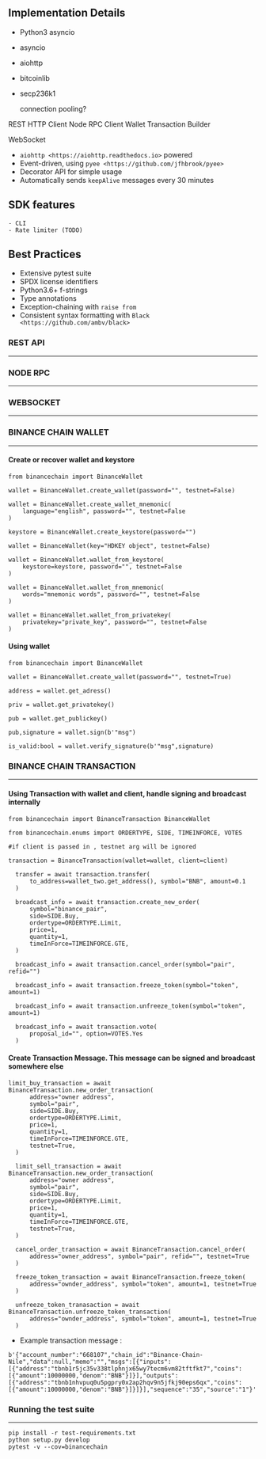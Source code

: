 Implementation Details
----------------------

- Python3 asyncio
- asyncio
- aiohttp
- bitcoinlib
- secp236k1

    connection pooling?

REST HTTP Client
Node RPC Client
Wallet
Transaction Builder

WebSocket
  - `aiohttp <https://aiohttp.readthedocs.io>` powered
  - Event-driven, using `pyee <https://github.com/jfhbrook/pyee>`
  - Decorator API for simple usage
  - Automatically sends `keepAlive` messages every 30 minutes


SDK features
------------
    - CLI
    - Rate limiter (TODO)


Best Practices
--------------
- Extensive pytest suite
- SPDX license identifiers
- Python3.6+ f-strings
- Type annotations
- Exception-chaining with `raise from`
- Consistent syntax formatting with `Black <https://github.com/ambv/black>`




### REST API
------------------

### NODE RPC
------------------

### WEBSOCKET
-------------------

### BINANCE CHAIN WALLET
----------------
#### Create or recover wallet and keystore
```
from binancechain import BinanceWallet

wallet = BinanceWallet.create_wallet(password="", testnet=False)

wallet = BinanceWallet.create_wallet_mnemonic(
    language="english", password="", testnet=False
)

keystore = BinanceWallet.create_keystore(password="")

wallet = BinanceWallet(key="HDKEY object", testnet=False)

wallet = BinanceWallet.wallet_from_keystore(
    keystore=keystore, password="", testnet=False
)

wallet = BinanceWallet.wallet_from_mnemonic(
    words="mnemonic words", password="", testnet=False
)

wallet = BinanceWallet.wallet_from_privatekey(
    privatekey="private_key", password="", testnet=False
)
```

#### Using wallet
```
from binancechain import BinanceWallet

wallet = BinanceWallet.create_wallet(password="", testnet=True)

address = wallet.get_adress()

priv = wallet.get_privatekey()

pub = wallet.get_publickey()

pub,signature = wallet.sign(b'"msg")

is_valid:bool = wallet.verify_signature(b'"msg",signature)
```

### BINANCE CHAIN TRANSACTION
-------------------

#### Using Transaction with wallet and client, handle signing and broadcast internally
```
from binancechain import BinanceTransaction BinanceWallet

from binancechain.enums import ORDERTYPE, SIDE, TIMEINFORCE, VOTES

#if client is passed in , testnet arg will be ignored

transaction = BinanceTransaction(wallet=wallet, client=client)

  transfer = await transaction.transfer(
      to_address=wallet_two.get_address(), symbol="BNB", amount=0.1
  )

  broadcast_info = await transaction.create_new_order(
      symbol="binance_pair",
      side=SIDE.Buy,
      ordertype=ORDERTYPE.Limit,
      price=1,
      quantity=1,
      timeInForce=TIMEINFORCE.GTE,
  )

  broadcast_info = await transaction.cancel_order(symbol="pair", refid="")

  broadcast_info = await transaction.freeze_token(symbol="token", amount=1)

  broadcast_info = await transaction.unfreeze_token(symbol="token", amount=1)

  broadcast_info = await transaction.vote(
      proposal_id="", option=VOTES.Yes
  )
```
#### Create Transaction Message. This message can be signed and broadcast somewhere else

```
limit_buy_transaction = await BinanceTransaction.new_order_transaction(
      address="owner address",
      symbol="pair",
      side=SIDE.Buy,
      ordertype=ORDERTYPE.Limit,
      price=1,
      quantity=1,
      timeInForce=TIMEINFORCE.GTE,
      testnet=True,
  )

  limit_sell_transaction = await BinanceTransaction.new_order_transaction(
      address="owner address",
      symbol="pair",
      side=SIDE.Buy,
      ordertype=ORDERTYPE.Limit,
      price=1,
      quantity=1,
      timeInForce=TIMEINFORCE.GTE,
      testnet=True,
  )

  cancel_order_transaction = await BinanceTransaction.cancel_order(
      address="owner_address", symbol="pair", refid="", testnet=True
  )

  freeze_token_transaction = await BinanceTransaction.freeze_token(
      address="ownder_address", symbol="token", amount=1, testnet=True
  )

  unfreeze_token_tranasaction = await BinanceTransaction.unfreeze_token_transaction(
      address="ownder_address", symbol="token", amount=1, testnet=True
  )
```
- Example transaction message :

```b'{"account_number":"668107","chain_id":"Binance-Chain-Nile","data":null,"memo":"","msgs":[{"inputs":[{"address":"tbnb1r5jc35v338tlphnjx65wy7tecm6vm82tftfkt7","coins":[{"amount":10000000,"denom":"BNB"}]}],"outputs":[{"address":"tbnb1nhvpuq0u5pgpry0x2ap2hqv9n5jfkj90eps6qx","coins":[{"amount":10000000,"denom":"BNB"}]}]}],"sequence":"35","source":"1"}'```

### Running the test suite
----------------------

```git clone https://github.com/lmacken/binance-chain-python
pip install -r test-requirements.txt
python setup.py develop
pytest -v --cov=binancechain
```
